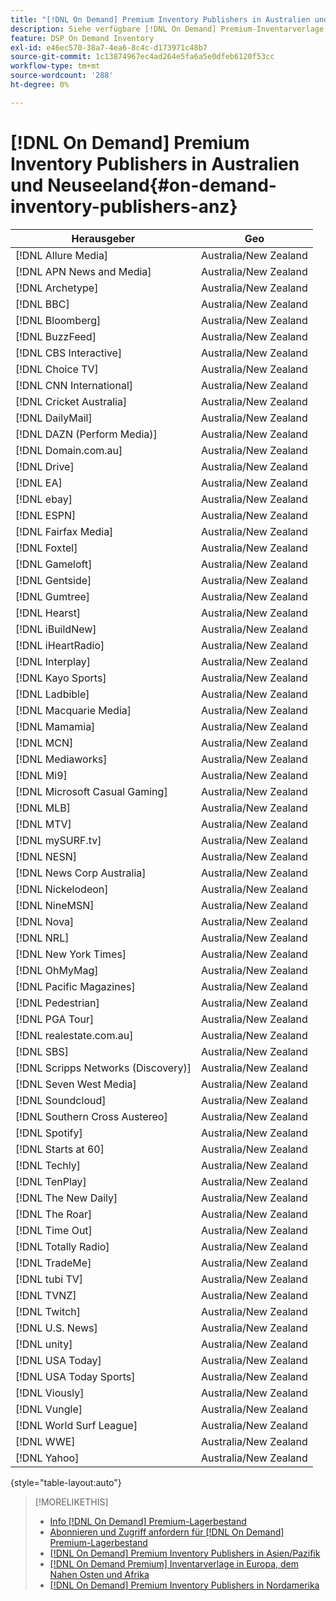 ```yaml
---
title: "[!DNL On Demand] Premium Inventory Publishers in Australien und Neuseeland"
description: Siehe verfügbare [!DNL On Demand] Premium-Inventarverlage in Australien und Neuseeland.
feature: DSP On Demand Inventory
exl-id: e46ec570-38a7-4ea6-8c4c-d173971c48b7
source-git-commit: 1c13874967ec4ad264e5fa6a5e0dfeb6120f53cc
workflow-type: tm+mt
source-wordcount: '288'
ht-degree: 0%

---
```


# [!DNL On Demand] Premium Inventory Publishers in Australien und Neuseeland{#on-demand-inventory-publishers-anz}

<!-- get from Amanda Cabrera <acabrera@adobe.com> -->

| Herausgeber | Geo |
|------------------------------|--------------|
| [!DNL Allure Media] | Australia/New Zealand |
| [!DNL APN News and Media] | Australia/New Zealand |
| [!DNL Archetype] | Australia/New Zealand |
| [!DNL BBC] | Australia/New Zealand |
| [!DNL Bloomberg] | Australia/New Zealand |
| [!DNL BuzzFeed] | Australia/New Zealand |
| [!DNL CBS Interactive] | Australia/New Zealand |
| [!DNL Choice TV] | Australia/New Zealand |
| [!DNL CNN International] | Australia/New Zealand |
| [!DNL Cricket Australia] | Australia/New Zealand |
| [!DNL DailyMail] | Australia/New Zealand |
| [!DNL DAZN (Perform Media)] | Australia/New Zealand |
| [!DNL Domain.com.au] | Australia/New Zealand |
| [!DNL Drive] | Australia/New Zealand |
| [!DNL EA] | Australia/New Zealand |
| [!DNL ebay] | Australia/New Zealand |
| [!DNL ESPN] | Australia/New Zealand |
| [!DNL Fairfax Media] | Australia/New Zealand |
| [!DNL Foxtel] | Australia/New Zealand |
| [!DNL Gameloft] | Australia/New Zealand |
| [!DNL Gentside] | Australia/New Zealand |
| [!DNL Gumtree] | Australia/New Zealand |
| [!DNL Hearst] | Australia/New Zealand |
| [!DNL iBuildNew] | Australia/New Zealand |
| [!DNL iHeartRadio] | Australia/New Zealand |
| [!DNL Interplay] | Australia/New Zealand |
| [!DNL Kayo Sports] | Australia/New Zealand |
| [!DNL Ladbible] | Australia/New Zealand |
| [!DNL Macquarie Media] | Australia/New Zealand |
| [!DNL Mamamia] | Australia/New Zealand |
| [!DNL MCN] | Australia/New Zealand |
| [!DNL Mediaworks] | Australia/New Zealand |
| [!DNL Mi9] | Australia/New Zealand |
| [!DNL Microsoft Casual Gaming] | Australia/New Zealand |
| [!DNL MLB] | Australia/New Zealand |
| [!DNL MTV] | Australia/New Zealand |
| [!DNL mySURF.tv] | Australia/New Zealand |
| [!DNL NESN] | Australia/New Zealand |
| [!DNL News Corp Australia] | Australia/New Zealand |
| [!DNL Nickelodeon] | Australia/New Zealand |
| [!DNL NineMSN] | Australia/New Zealand |
| [!DNL Nova] | Australia/New Zealand |
| [!DNL NRL] | Australia/New Zealand |
| [!DNL New York Times] | Australia/New Zealand |
| [!DNL OhMyMag] | Australia/New Zealand |
| [!DNL Pacific Magazines] | Australia/New Zealand |
| [!DNL Pedestrian] | Australia/New Zealand |
| [!DNL PGA Tour] | Australia/New Zealand |
| [!DNL realestate.com.au] | Australia/New Zealand |
| [!DNL SBS] | Australia/New Zealand |
| [!DNL Scripps Networks (Discovery)] | Australia/New Zealand |
| [!DNL Seven West Media] | Australia/New Zealand |
| [!DNL Soundcloud] | Australia/New Zealand |
| [!DNL Southern Cross Austereo] | Australia/New Zealand |
| [!DNL Spotify] | Australia/New Zealand |
| [!DNL Starts at 60] | Australia/New Zealand |
| [!DNL Techly] | Australia/New Zealand |
| [!DNL TenPlay] | Australia/New Zealand |
| [!DNL The New Daily] | Australia/New Zealand |
| [!DNL The Roar] | Australia/New Zealand |
| [!DNL Time Out] | Australia/New Zealand |
| [!DNL Totally Radio] | Australia/New Zealand |
| [!DNL TradeMe] | Australia/New Zealand |
| [!DNL tubi TV] | Australia/New Zealand |
| [!DNL TVNZ] | Australia/New Zealand |
| [!DNL Twitch] | Australia/New Zealand |
| [!DNL U.S. News] | Australia/New Zealand |
| [!DNL unity] | Australia/New Zealand |
| [!DNL USA Today] | Australia/New Zealand |
| [!DNL USA Today Sports] | Australia/New Zealand |
| [!DNL Viously] | Australia/New Zealand |
| [!DNL Vungle] | Australia/New Zealand |
| [!DNL World Surf League] | Australia/New Zealand |
| [!DNL WWE] | Australia/New Zealand |
| [!DNL Yahoo] | Australia/New Zealand |

{style=&quot;table-layout:auto&quot;}

>[!MORELIKETHIS]
>
>* [Info [!DNL On Demand] Premium-Lagerbestand](on-demand-inventory-about.md)
>* [Abonnieren und Zugriff anfordern für [!DNL On Demand] Premium-Lagerbestand](on-demand-inventory-subscribe.md)
>* [[!DNL On Demand] Premium Inventory Publishers in Asien/Pazifik](on-demand-inventory-publishers-apac.md)
>* [[!DNL On Demand Premium] Inventarverlage in Europa, dem Nahen Osten und Afrika](on-demand-inventory-publishers-emea.md)
>* [[!DNL On Demand] Premium Inventory Publishers in Nordamerika](on-demand-inventory-publishers-na.md)

